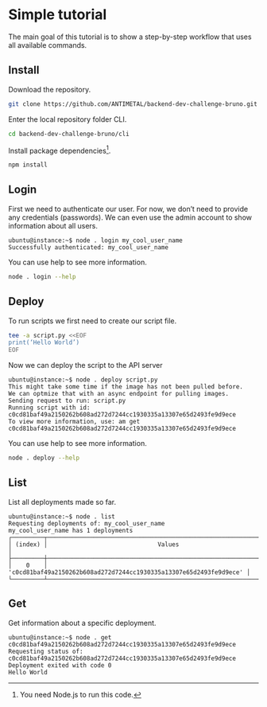 # Simple tutorial

The main goal of this tutorial is to show a step-by-step workflow that uses all available commands.

## Install

Download the repository.

```sh
git clone https://github.com/ANTIMETAL/backend-dev-challenge-bruno.git
```

Enter the local repository folder CLI.

```sh
cd backend-dev-challenge-bruno/cli
```

Install package dependencies[^1].

```sh
npm install
```

## Login

First we need to authenticate our user. For now, we don’t need to provide any credentials (passwords). We can even use the admin account to show information about all users.

```console
ubuntu@instance:~$ node . login my_cool_user_name
Successfully authenticated: my_cool_user_name
```

You can use help to see more information.

```sh
node . login --help
```

## Deploy

To run scripts we first need to create our script file.

```sh
tee -a script.py <<EOF
print(‘Hello World’)
EOF
```

Now we can deploy the script to the API server

```console
ubuntu@instance:~$ node . deploy script.py
This might take some time if the image has not been pulled before.
We can optmize that with an async endpoint for pulling images.
Sending request to run: script.py
Running script with id: c0cd81baf49a2150262b608ad272d7244cc1930335a13307e65d2493fe9d9ece
To view more information, use: am get c0cd81baf49a2150262b608ad272d7244cc1930335a13307e65d2493fe9d9ece
```

You can use help to see more information.

```sh
node . deploy --help
```

## List

List all deployments made so far.

```console
ubuntu@instance:~$ node . list
Requesting deployments of: my_cool_user_name
my_cool_user_name has 1 deployments
┌─────────┬────────────────────────────────────────────────────────────────────┐
│ (index) │                               Values                               │
├─────────┼────────────────────────────────────────────────────────────────────┤
│    0    │ 'c0cd81baf49a2150262b608ad272d7244cc1930335a13307e65d2493fe9d9ece' │
└─────────┴────────────────────────────────────────────────────────────────────┘
```

## Get

Get information about a specific deployment.

```console
ubuntu@instance:~$ node . get c0cd81baf49a2150262b608ad272d7244cc1930335a13307e65d2493fe9d9ece
Requesting status of: c0cd81baf49a2150262b608ad272d7244cc1930335a13307e65d2493fe9d9ece
Deployment exited with code 0
Hello World
```

[^1]: You need Node.js to run this code.
